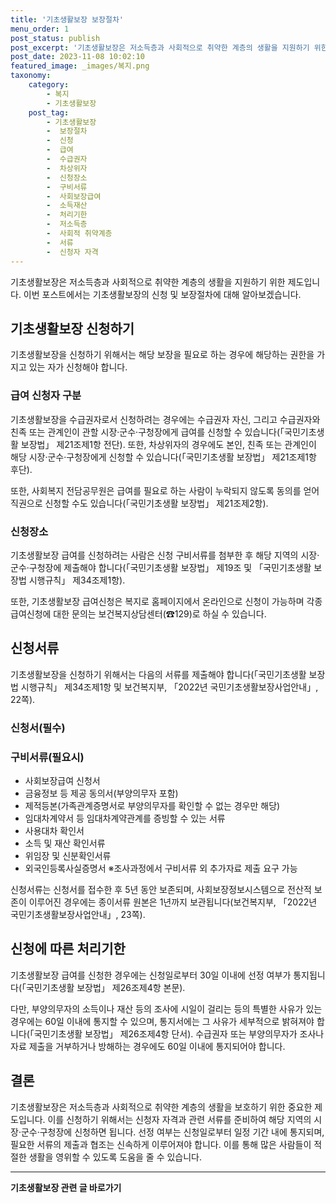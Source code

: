 ```yaml
---
title: '기초생활보장 보장절차'
menu_order: 1
post_status: publish
post_excerpt: '기초생활보장은 저소득층과 사회적으로 취약한 계층의 생활을 지원하기 위한 제도입니다. 이번 포스트에서는 기초생활보장의 신청 및 보장절차에 대해 알아보겠습니다.'
post_date: 2023-11-08 10:02:10
featured_image: _images/복지.png
taxonomy:
    category:
        - 복지
        - 기초생활보장
    post_tag:
        - 기초생활보장
        -  보장절차
        -  신청
        -  급여
        -  수급권자
        -  차상위자
        -  신청장소
        -  구비서류
        -  사회보장급여
        -  소득재산
        -  처리기한
        -  저소득층
        -  사회적 취약계층
        -  서류
        -  신청자 자격
---
```



기초생활보장은 저소득층과 사회적으로 취약한 계층의 생활을 지원하기 위한 제도입니다. 이번 포스트에서는 기초생활보장의 신청 및 보장절차에 대해 알아보겠습니다.

## 기초생활보장 신청하기

기초생활보장을 신청하기 위해서는 해당 보장을 필요로 하는 경우에 해당하는 권한을 가지고 있는 자가 신청해야 합니다.

### 급여 신청자 구분

기초생활보장을 수급권자로서 신청하려는 경우에는 수급권자 자신, 그리고 수급권자와 친족 또는 관계인이 관할 시장·군수·구청장에게 급여를 신청할 수 있습니다(「국민기초생활 보장법」 제21조제1항 전단). 또한, 차상위자의 경우에도 본인, 친족 또는 관계인이 해당 시장·군수·구청장에게 신청할 수 있습니다(「국민기초생활 보장법」 제21조제1항 후단). 

또한, 사회복지 전담공무원은 급여를 필요로 하는 사람이 누락되지 않도록 동의를 얻어 직권으로 신청할 수도 있습니다(「국민기초생활 보장법」 제21조제2항). 

### 신청장소

기초생활보장 급여를 신청하려는 사람은 신청 구비서류를 첨부한 후 해당 지역의 시장·군수·구청장에 제출해야 합니다(「국민기초생활 보장법」 제19조 및 「국민기초생활 보장법 시행규칙」 제34조제1항).

또한, 기초생활보장 급여신청은 복지로 홈페이지에서 온라인으로 신청이 가능하며 각종 급여신청에 대한 문의는 보건복지상담센터(☎129)로 하실 수 있습니다.

## 신청서류

기초생활보장을 신청하기 위해서는 다음의 서류를 제출해야 합니다(「국민기초생활 보장법 시행규칙」 제34조제1항 및 보건복지부, 「2022년 국민기초생활보장사업안내」, 22쪽).

### 신청서(필수)
### 구비서류(필요시)
- 사회보장급여 신청서
- 금융정보 등 제공 동의서(부양의무자 포함)
- 제적등본(가족관계증명서로 부양의무자를 확인할 수 없는 경우만 해당)
- 임대차계약서 등 임대차계약관계를 증빙할 수 있는 서류
- 사용대차 확인서
- 소득 및 재산 확인서류
- 위임장 및 신분확인서류
- 외국인등록사실증명서 ※조사과정에서 구비서류 외 추가자료 제출 요구 가능

신청서류는 신청서를 접수한 후 5년 동안 보존되며, 사회보장정보시스템으로 전산적 보존이 이루어진 경우에는 종이서류 원본은 1년까지 보관됩니다(보건복지부, 「2022년 국민기초생활보장사업안내」, 23쪽).

## 신청에 따른 처리기한

기초생활보장 급여를 신청한 경우에는 신청일로부터 30일 이내에 선정 여부가 통지됩니다(「국민기초생활 보장법」 제26조제4항 본문).

다만, 부양의무자의 소득이나 재산 등의 조사에 시일이 걸리는 등의 특별한 사유가 있는 경우에는 60일 이내에 통지할 수 있으며, 통지서에는 그 사유가 세부적으로 밝혀져야 합니다(「국민기초생활 보장법」 제26조제4항 단서). 수급권자 또는 부양의무자가 조사나 자료 제출을 거부하거나 방해하는 경우에도 60일 이내에 통지되어야 합니다.

## 결론

기초생활보장은 저소득층과 사회적으로 취약한 계층의 생활을 보호하기 위한 중요한 제도입니다. 이를 신청하기 위해서는 신청자 자격과 관련 서류를 준비하여 해당 지역의 시장·군수·구청장에 신청하면 됩니다. 선정 여부는 신청일로부터 일정 기간 내에 통지되며, 필요한 서류의 제출과 협조는 신속하게 이루어져야 합니다. 이를 통해 많은 사람들이 적절한 생활을 영위할 수 있도록 도움을 줄 수 있습니다.
<!-- wp:separator -->
<hr class="wp-block-separator has-alpha-channel-opacity"/>
<!-- /wp:separator -->

<!-- wp:group {"backgroundColor":"base","layout":{"type":"constrained"}} -->
<div class="wp-block-group has-base-background-color has-background"><!-- wp:paragraph {"align":"center","fontSize":"medium"} -->
<p class="has-text-align-center has-large-font-size"><strong>기초생활보장 관련 글 바로가기</strong></p>
<!-- /wp:paragraph -->


<!-- wp:latest-posts
{"categories":[{"id":15506,"count":19,"description":"","link":"https://uknowlaw.com/category/%ea%b8%b0%ec%b4%88%ec%83%9d%ed%99%9c%eb%b3%b4%ec%9e%a5/","name":"기초생활보장","slug":"기초생활보장","taxonomy":"category","parent":0,"meta":[],"_links":{"self":[{"href":"https://uknowlaw.com/wp-json/wp/v2/categories/15506"}],"collection":[{"href":"https://uknowlaw.com/wp-json/wp/v2/categories"}],"about":[{"href":"https://uknowlaw.com/wp-json/wp/v2/taxonomies/category"}],"wp:post_type":[{"href":"https://uknowlaw.com/wp-json/wp/v2/posts?categories=15506"}],"curies":[{"name":"wp","href":"https://api.w.org/{rel}","templated":true}]}}],"postsToShow":100,"excerptLength":28,"postLayout":"grid","columns":2,"featuredImageAlign":"left","featuredImageSizeSlug":"large","fontSize":"small"} /--></div>
<!-- /wp:group -->